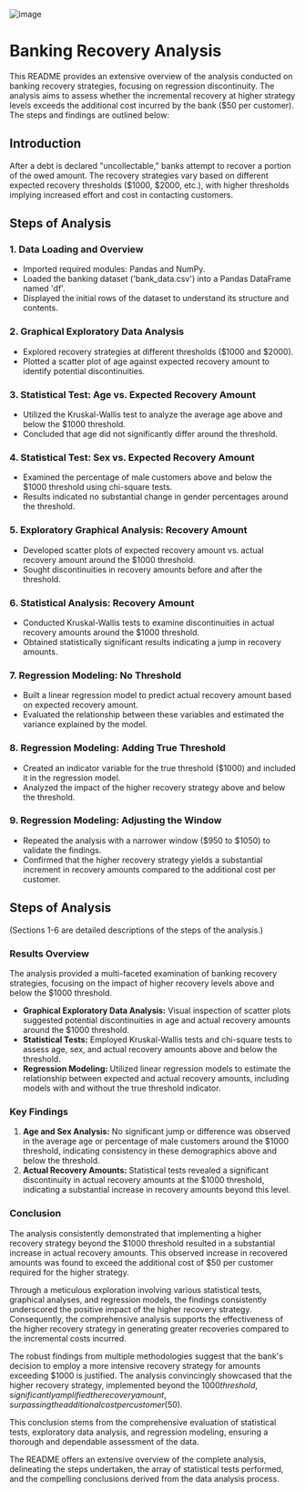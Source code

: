 ![image](https://s.yimg.com/ny/api/res/1.2/Yq7MYGRuWyV7U7xYt3Eyig--/YXBwaWQ9aGlnaGxhbmRlcjt3PTY0MDtoPTQyNw--/https://media.zenfs.com/en/reuters-finance.com/ab8f6d95ba09e93690e6a2e2bb873b98)
# Banking Recovery Analysis

This README provides an extensive overview of the analysis conducted on banking recovery strategies, focusing on regression discontinuity. The analysis aims to assess whether the incremental recovery at higher strategy levels exceeds the additional cost incurred by the bank ($50 per customer). The steps and findings are outlined below:

## Introduction
After a debt is declared "uncollectable," banks attempt to recover a portion of the owed amount. The recovery strategies vary based on different expected recovery thresholds ($1000, $2000, etc.), with higher thresholds implying increased effort and cost in contacting customers.

## Steps of Analysis

### 1. Data Loading and Overview
- Imported required modules: Pandas and NumPy.
- Loaded the banking dataset ('bank_data.csv') into a Pandas DataFrame named 'df'.
- Displayed the initial rows of the dataset to understand its structure and contents.

### 2. Graphical Exploratory Data Analysis
- Explored recovery strategies at different thresholds ($1000 and $2000).
- Plotted a scatter plot of age against expected recovery amount to identify potential discontinuities.

### 3. Statistical Test: Age vs. Expected Recovery Amount
- Utilized the Kruskal-Wallis test to analyze the average age above and below the $1000 threshold.
- Concluded that age did not significantly differ around the threshold.

### 4. Statistical Test: Sex vs. Expected Recovery Amount
- Examined the percentage of male customers above and below the $1000 threshold using chi-square tests.
- Results indicated no substantial change in gender percentages around the threshold.

### 5. Exploratory Graphical Analysis: Recovery Amount
- Developed scatter plots of expected recovery amount vs. actual recovery amount around the $1000 threshold.
- Sought discontinuities in recovery amounts before and after the threshold.

### 6. Statistical Analysis: Recovery Amount
- Conducted Kruskal-Wallis tests to examine discontinuities in actual recovery amounts around the $1000 threshold.
- Obtained statistically significant results indicating a jump in recovery amounts.

### 7. Regression Modeling: No Threshold
- Built a linear regression model to predict actual recovery amount based on expected recovery amount.
- Evaluated the relationship between these variables and estimated the variance explained by the model.

### 8. Regression Modeling: Adding True Threshold
- Created an indicator variable for the true threshold ($1000) and included it in the regression model.
- Analyzed the impact of the higher recovery strategy above and below the threshold.

### 9. Regression Modeling: Adjusting the Window
- Repeated the analysis with a narrower window ($950 to $1050) to validate the findings.
- Confirmed that the higher recovery strategy yields a substantial increment in recovery amounts compared to the additional cost per customer.

## Steps of Analysis

(Sections 1-6 are detailed descriptions of the steps of the analysis.)

### Results Overview
The analysis provided a multi-faceted examination of banking recovery strategies, focusing on the impact of higher recovery levels above and below the $1000 threshold.

- **Graphical Exploratory Data Analysis:** Visual inspection of scatter plots suggested potential discontinuities in age and actual recovery amounts around the $1000 threshold.
- **Statistical Tests:** Employed Kruskal-Wallis tests and chi-square tests to assess age, sex, and actual recovery amounts above and below the threshold.
- **Regression Modeling:** Utilized linear regression models to estimate the relationship between expected and actual recovery amounts, including models with and without the true threshold indicator.

### Key Findings
1. **Age and Sex Analysis:** No significant jump or difference was observed in the average age or percentage of male customers around the $1000 threshold, indicating consistency in these demographics above and below the threshold.
2. **Actual Recovery Amounts:** Statistical tests revealed a significant discontinuity in actual recovery amounts at the $1000 threshold, indicating a substantial increase in recovery amounts beyond this level.

### Conclusion
The analysis consistently demonstrated that implementing a higher recovery strategy beyond the $1000 threshold resulted in a substantial increase in actual recovery amounts. This observed increase in recovered amounts was found to exceed the additional cost of $50 per customer required for the higher strategy.

Through a meticulous exploration involving various statistical tests, graphical analyses, and regression models, the findings consistently underscored the positive impact of the higher recovery strategy. Consequently, the comprehensive analysis supports the effectiveness of the higher recovery strategy in generating greater recoveries compared to the incremental costs incurred.

The robust findings from multiple methodologies suggest that the bank's decision to employ a more intensive recovery strategy for amounts exceeding $1000 is justified. The analysis convincingly showcased that the higher recovery strategy, implemented beyond the $1000 threshold, significantly amplified the recovery amount, surpassing the additional cost per customer ($50).

This conclusion stems from the comprehensive evaluation of statistical tests, exploratory data analysis, and regression modeling, ensuring a thorough and dependable assessment of the data.

The README offers an extensive overview of the complete analysis, delineating the steps undertaken, the array of statistical tests performed, and the compelling conclusions derived from the data analysis process.

